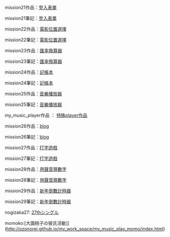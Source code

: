 mission21作品：[登入表單](http://ozonorei.github.io/my_work_space/mission21/index.html)

mission21筆記：[登入表單](https://hackmd.io/HZfsWZTMSJKxrxD7KA8Oqw)

mission22作品：[電影位置選擇](http://ozonorei.github.io/my_work_space/mission22/movie-seat-booking/index.html)

mission22筆記：[電影位置選擇](https://hackmd.io/nmLV4xS3SouwgdMhs1I1kA?view) 

mission23作品：[匯率換算器](http://ozonorei.github.io/my_work_space/mission23()/index.html)

mission23筆記：[匯率換算器](https://hackmd.io/aGi2lGfURLy6VD4SQgq6Sw?view)

mission24作品：[記帳本](http://ozonorei.github.io/my_work_space/mission24/index.html)

mission24筆記：[記帳本](https://hackmd.io/L9uJs7h4Qs-f7d9ufkaInA?view)

mission25作品：[音樂播放器](http://ozonorei.github.io/my_work_space/mission25/index.html)

mission25筆記：[音樂播放器](https://hackmd.io/U_8za08sTC29NjkIImPWqA)

my_music_player作品 ： [特殊player作品](http://ozonorei.github.io/my_work_space/my_music_play/index.html)

mission26作品：[blog](http://ozonorei.github.io/my_work_space/mission26/index.html)

mission26筆記：[blog](https://hackmd.io/-CcCW8uPRIi91O9Wa8ONFw?view)

mission27作品：[打字遊戲](http://ozonorei.github.io/my_work_space/mission27/index.html)

mission27筆記：[打字遊戲](https://hackmd.io/Ksle9CNZREC3b2yzNJIlCA?view)

mission28作品：[用聲音猜數字](http://ozonorei.github.io/my_work_space/mission28/index.html)

mission28筆記：[用聲音猜數字]()

mission29作品：[新年倒數計時器](http://ozonorei.github.io/my_work_space/mission29/index.html)

mission29筆記：[新年倒數計時器]()

nogizaka27: [27thシングル](http://ozonorei.github.io/my_work_space/nogizaka27/mission25/index.html)

momoko:[大園桃子の彼氏活動]](http://ozonorei.github.io/my_work_space/my_music_play_momo/index.html)